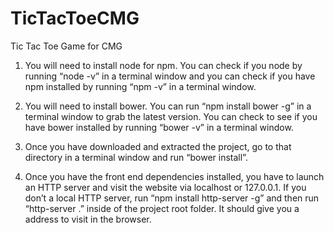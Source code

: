 # TicTacToeCMG
Tic Tac Toe Game for CMG

1. You will need to install node for npm. You can check if you node by running “node -v” in a terminal window and you can check if you have npm installed by running “npm -v” in a terminal window.

2. You will need to install bower. You can run “npm install bower -g” in a terminal window to grab the latest version. You can check to see if you have bower installed by running “bower -v” in a terminal window. 

3. Once you have downloaded and extracted the project, go to that directory in a terminal window and run “bower install”. 

4. Once you have the front end dependencies installed, you have to launch an HTTP server and visit the website via localhost or 127.0.0.1. If you don’t a local HTTP server, run “npm install http-server -g” and then run “http-server .” inside of the project root folder. It should give you a address to visit in the browser.
